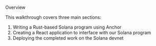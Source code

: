 Overview

This walkthrough covers three main sections:

1. Writing a Rust-based Solana program using Anchor
2. Creating a React application to interface with our Solana program
3. Deploying the completed work on the Solana devnet
